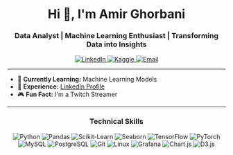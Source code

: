 <h1 align="center">Hi 👋, I'm Amir Ghorbani</h1>
<h3 align="center">Data Analyst | Machine Learning Enthusiast | Transforming Data into Insights</h3>

<p align="center">
  <a href="https://linkedin.com/in/amir-ghorbani-296baa204" target="_blank">
    <img src="https://img.shields.io/badge/LinkedIn-0077B5?style=flat-square&logo=linkedin&logoColor=white" alt="LinkedIn">
  </a>
  <a href="https://kaggle.com/amigho" target="_blank">
    <img src="https://img.shields.io/badge/Kaggle-20BEFF?style=flat-square&logo=kaggle&logoColor=white" alt="Kaggle">
  </a>
  <a href="mailto:amirghrbani.work@gmail.com">
    <img src="https://img.shields.io/badge/Email-D14836?style=flat-square&logo=gmail&logoColor=white" alt="Email">
  </a>
</p>

---

- 🌱 **Currently Learning:** Machine Learning Models
- 📄 **Experience:** [LinkedIn Profile](https://www.linkedin.com/in/amir-ghorbani-296baa204/)
- 🎮 **Fun Fact:** I'm a Twitch Streamer

---

<h3 align="center">Technical Skills</h3>
<p align="center">
  <img src="https://img.shields.io/badge/Python-3776AB?style=flat-square&logo=python&logoColor=white" alt="Python">
  <img src="https://img.shields.io/badge/Pandas-150458?style=flat-square&logo=pandas&logoColor=white" alt="Pandas">
  <img src="https://img.shields.io/badge/Scikit--Learn-F7931E?style=flat-square&logo=scikit-learn&logoColor=white" alt="Scikit-Learn">
  <img src="https://img.shields.io/badge/Seaborn-3776AB?style=flat-square&logo=python&logoColor=white" alt="Seaborn">
  <img src="https://img.shields.io/badge/TensorFlow-FF6F00?style=flat-square&logo=tensorflow&logoColor=white" alt="TensorFlow">
  <img src="https://img.shields.io/badge/PyTorch-EE4C2C?style=flat-square&logo=pytorch&logoColor=white" alt="PyTorch">
  <img src="https://img.shields.io/badge/MySQL-4479A1?style=flat-square&logo=mysql&logoColor=white" alt="MySQL">
  <img src="https://img.shields.io/badge/PostgreSQL-336791?style=flat-square&logo=postgresql&logoColor=white" alt="PostgreSQL">
  <img src="https://img.shields.io/badge/Git-F05032?style=flat-square&logo=git&logoColor=white" alt="Git">
  <img src="https://img.shields.io/badge/Linux-FCC624?style=flat-square&logo=linux&logoColor=black" alt="Linux">
  <img src="https://img.shields.io/badge/Grafana-F46800?style=flat-square&logo=grafana&logoColor=white" alt="Grafana">
  <img src="https://img.shields.io/badge/Chart.js-FF6384?style=flat-square&logo=chartdotjs&logoColor=white" alt="Chart.js">
  <img src="https://img.shields.io/badge/D3.js-F9A03C?style=flat-square&logo=d3dotjs&logoColor=white" alt="D3.js">
</p>
